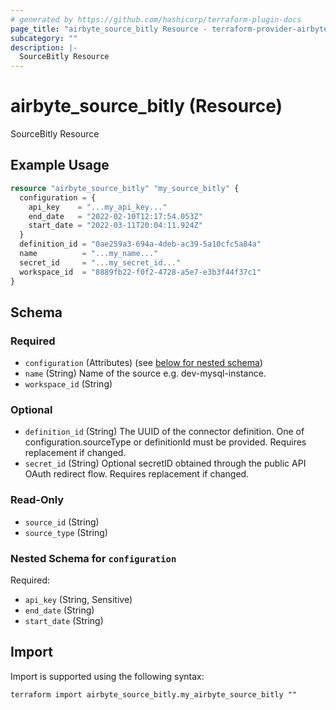 ```yaml
---
# generated by https://github.com/hashicorp/terraform-plugin-docs
page_title: "airbyte_source_bitly Resource - terraform-provider-airbyte"
subcategory: ""
description: |-
  SourceBitly Resource
---
```


# airbyte_source_bitly (Resource)

SourceBitly Resource

## Example Usage

```terraform
resource "airbyte_source_bitly" "my_source_bitly" {
  configuration = {
    api_key    = "...my_api_key..."
    end_date   = "2022-02-10T12:17:54.053Z"
    start_date = "2022-03-11T20:04:11.924Z"
  }
  definition_id = "0ae259a3-694a-4deb-ac39-5a10cfc5a84a"
  name          = "...my_name..."
  secret_id     = "...my_secret_id..."
  workspace_id  = "8889fb22-f0f2-4728-a5e7-e3b3f44f37c1"
}
```

<!-- schema generated by tfplugindocs -->
## Schema

### Required

- `configuration` (Attributes) (see [below for nested schema](#nestedatt--configuration))
- `name` (String) Name of the source e.g. dev-mysql-instance.
- `workspace_id` (String)

### Optional

- `definition_id` (String) The UUID of the connector definition. One of configuration.sourceType or definitionId must be provided. Requires replacement if changed.
- `secret_id` (String) Optional secretID obtained through the public API OAuth redirect flow. Requires replacement if changed.

### Read-Only

- `source_id` (String)
- `source_type` (String)

<a id="nestedatt--configuration"></a>
### Nested Schema for `configuration`

Required:

- `api_key` (String, Sensitive)
- `end_date` (String)
- `start_date` (String)

## Import

Import is supported using the following syntax:

```shell
terraform import airbyte_source_bitly.my_airbyte_source_bitly ""
```
